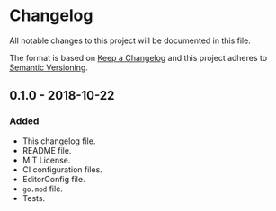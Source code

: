 # Changelog
All notable changes to this project will be documented in this file.

The format is based on [Keep a Changelog](http://keepachangelog.com/en/1.0.0/)
and this project adheres to [Semantic Versioning](http://semver.org/spec/v2.0.0.html).

## 0.1.0 - 2018-10-22
### Added
- This changelog file.
- README file.
- MIT License.
- CI configuration files.
- EditorConfig file.
- `go.mod` file.
- Tests.
